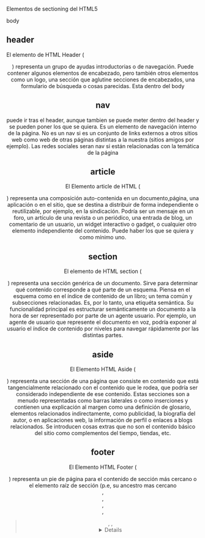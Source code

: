 Elementos de sectioning del HTML5

body


##  header  ##

El elemento de HTML Header (<header>) representa un grupo de ayudas introductorias o de navegación. Puede contener algunos elementos de encabezado, pero también otros elementos como un logo, una sección que aglutine secciones de encabezados, una formulario de búsqueda o cosas parecidas. Esta dentro del body

##  nav  ## 

puede ir tras el header, aunque tambien se puede meter dentro del header y se pueden poner los que se quiera. Es un elemento de navegación interno de la página. No es un nav si es un conjunto de links externos a otros sitios web como web de otras páginas distintas a la nuestra (sitios amigos por ejemplo). Las redes sociales seran nav si están relacionadas con la temática de la página

##  article  ##

El Elemento article de HTML (<article>) representa una composición auto-contenida en un documento,página, una aplicación o en el sitio, que se destina a distribuir de forma independiente o reutilizable, por ejemplo, en la sindicación. Podría ser un mensaje en un foro, un artículo de una revista o un periódico, una entrada de blog, un comentario de un usuario, un widget interactivo o gadget, o cualquier otro elemento independiente del contenido. Puede haber los que se quiera y como mínimo uno.

##  section  ##

El elemento de HTML section (<section>) representa una sección genérica de un documento. Sirve para determinar qué contenido corresponde a qué parte de un esquema. Piensa en el esquema como en el índice de contenido de un libro; un tema común y subsecciones relacionadas.  Es, por lo tanto, una etiquéta semántica. Su funcionalidad principal es estructurar semánticamente un documento a la hora de ser representado por parte de un agente usuario. Por ejemplo, un agente de usuario que represente el documento en voz, podría exponer al usuario el índice de contenido por niveles para navegar rápidamente por las distintas partes.

##  aside  ##

El Elemento HTML Aside (<aside>) representa una sección de una página que consiste en contenido que está tangencialmente relacionado con el contenido que le rodea, que podría ser considerado independiente de ese contenido. Estas secciones son a menudo representadas como barras laterales o como inserciones y contienen una explicación al margen como una definición de glosario, elementos relacionados indirectamente, como publicidad, la biografía del autor, o en aplicaciones web, la información de perfil o enlaces a blogs relacionados. Se introducen cosas extras que no son el contenido básico del sitio como complementos del tiempo, tiendas, etc.

##  footer  ##

El Elemento HTML Footer (<footer>) representa un pie de página para el contenido de sección más cercano o el elemento  raíz de sección (p.e, su ancestro mas cercano <article>, <aside>, <nav>, <section>,<blockquote>, <body>, <details>, <fieldset>, <figure>, <td>). Un pie de página típicamente contiene información acerca de el autor de la sección, datos de derechos de autor o enlaces a documentos relacionados.

##  adress  ##

El elemento HTML <address> aporta información de contacto para su <article> más cercano o ancestro <body>; en el último caso lo aplica a todo el documento.

##  main  ##

El elemento HTML <main>  representa el contenido principal del <body> de un documento o aplicación. El área principal del contenido consiste en el contenido que está directamente relacionado, o se expande sobre el tema central de un documento o la funcionalidad central de una aplicación. Este contenido debe ser único al documento, excluyendo cualquier contenido que se repita a través de un conjunto de documentos como barras laterales, enlaces de navegación, información de derechos de autor, logos del sitio y formularios de búsqueda (a menos, claro, que la función principal del documento sea un formulario de búsqueda). Se meten las distintas section y articles de la web y excluimos el resto. No es obligatorio al ser el más novedoso. Menos el section y articles todos están fuera. Las partes comunes de la web que contienen sus distintas páginas estan fuera del main. Es decir metemos lo que cambia dentro de las distintas páginas en un sitio web.
